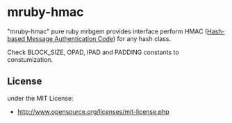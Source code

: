 mruby-hmac
============

"mruby-hmac" pure ruby mrbgem provides interface perform HMAC ([Hash-based Message Authentication Code](https://pt.wikipedia.org/wiki/HMAC)) for any hash class.

Check BLOCK_SIZE, OPAD, IPAD and PADDING constants to constumization.


## License
under the MIT License:

* http://www.opensource.org/licenses/mit-license.php